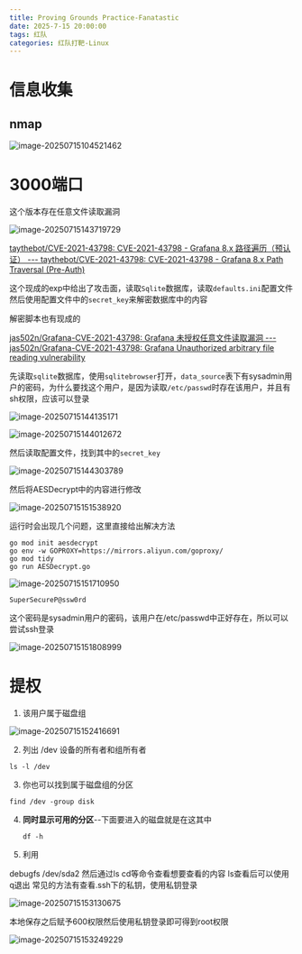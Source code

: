```yaml
---
title: Proving Grounds Practice-Fanatastic
date: 2025-7-15 20:00:00
tags: 红队
categories: 红队打靶-Linux
---
```


# 信息收集

## nmap

![image-20250715104521462](./Fanatastic/image-20250715104521462.png)

# 3000端口

这个版本存在任意文件读取漏洞

![image-20250715143719729](./Fanatastic/image-20250715143719729.png)

[taythebot/CVE-2021-43798: CVE-2021-43798 - Grafana 8.x 路径遍历（预认证） --- taythebot/CVE-2021-43798: CVE-2021-43798 - Grafana 8.x Path Traversal (Pre-Auth)](./https://github.com/taythebot/CVE-2021-43798)

这个现成的exp中给出了攻击面，读取`Sqlite`数据库，读取`defaults.ini`配置文件然后使用配置文件中的`secret_key`来解密数据库中的内容

解密脚本也有现成的

[jas502n/Grafana-CVE-2021-43798: Grafana 未授权任意文件读取漏洞 --- jas502n/Grafana-CVE-2021-43798: Grafana Unauthorized arbitrary file reading vulnerability](./https://github.com/jas502n/Grafana-CVE-2021-43798?source=post_page-----792d7014d7a0---------------------------------------)

先读取`sqlite`数据库，使用`sqlitebrowser`打开，`data_source`表下有sysadmin用户的密码，为什么要找这个用户，是因为读取`/etc/passwd`时存在该用户，并且有sh权限，应该可以登录

![image-20250715144135171](./Fanatastic/image-20250715144135171.png)

![image-20250715144012672](./Fanatastic/image-20250715144012672.png)

然后读取配置文件，找到其中的`secret_key`

![image-20250715144303789](./Fanatastic/image-20250715144303789.png)

然后将AESDecrypt中的内容进行修改

![image-20250715151538920](./Fanatastic/image-20250715151538920.png)

运行时会出现几个问题，这里直接给出解决方法

```
go mod init aesdecrypt
go env -w GOPROXY=https://mirrors.aliyun.com/goproxy/
go mod tidy
go run AESDecrypt.go
```

![image-20250715151710950](./Fanatastic/image-20250715151710950.png)

```
SuperSecureP@ssw0rd
```

这个密码是sysadmin用户的密码，该用户在/etc/passwd中正好存在，所以可以尝试ssh登录

![image-20250715151808999](./Fanatastic/image-20250715151808999.png)

# 提权

1. 该用户属于磁盘组

![image-20250715152416691](./Fanatastic/image-20250715152416691.png)

2. 列出 /dev 设备的所有者和组所有者 

```
ls -l /dev
```

3. 你也可以找到属于磁盘组的分区

```
find /dev -group disk
```

4. **同时显示可用的分区**--下面要进入的磁盘就是在这其中

   ```
   df -h
   ```

5. 利用

debugfs /dev/sda2
然后通过ls cd等命令查看想要查看的内容
ls查看后可以使用q退出
常见的方法有查看.ssh下的私钥，使用私钥登录

![image-20250715153130675](./Fanatastic/image-20250715153130675.png)

本地保存之后赋予600权限然后使用私钥登录即可得到root权限

![image-20250715153249229](./Fanatastic/image-20250715153249229.png)